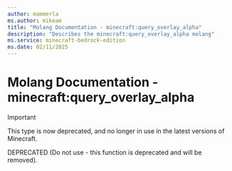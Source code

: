 ```yaml
---
author: mammerla
ms.author: mikeam
title: "Molang Documentation - minecraft:query_overlay_alpha"
description: "Describes the minecraft:query_overlay_alpha molang"
ms.service: minecraft-bedrock-edition
ms.date: 02/11/2025 
---
```


# Molang Documentation - minecraft:query_overlay_alpha

> [!IMPORTANT]
> This type is now deprecated, and no longer in use in the latest versions of Minecraft.

DEPRECATED (Do not use - this function is deprecated and will be removed).
